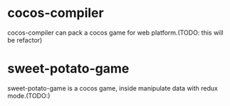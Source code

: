 # cocos-compiler

cocos-compiler can pack a cocos game for web platform.(TODO: this will be refactor)

# sweet-potato-game

sweet-potato-game is a cocos game, inside manipulate data with redux mode.(TODO:)
